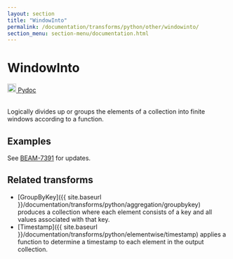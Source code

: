 ```yaml
---
layout: section
title: "WindowInto"
permalink: /documentation/transforms/python/other/windowinto/
section_menu: section-menu/documentation.html
---
```

<!--
Licensed under the Apache License, Version 2.0 (the "License");
you may not use this file except in compliance with the License.
You may obtain a copy of the License at

http://www.apache.org/licenses/LICENSE-2.0

Unless required by applicable law or agreed to in writing, software
distributed under the License is distributed on an "AS IS" BASIS,
WITHOUT WARRANTIES OR CONDITIONS OF ANY KIND, either express or implied.
See the License for the specific language governing permissions and
limitations under the License.
-->

# WindowInto
<table align="left">
    <a target="_blank" class="button"
        href="https://beam.apache.org/releases/pydoc/current/apache_beam.transforms.window.html?highlight=window#module-apache_beam.transforms.window">
      <img src="https://beam.apache.org/images/logos/sdks/python.png" width="20px" height="20px" />
      Pydoc
    </a>
</table>
<br>
Logically divides up or groups the elements of a collection into finite
windows according to a function.

## Examples
See [BEAM-7391](https://issues.apache.org/jira/browse/BEAM-7391) for updates. 

## Related transforms
* [GroupByKey]({{ site.baseurl }}/documentation/transforms/python/aggregation/groupbykey)
  produces a collection where each element consists of a key and all values associated
  with that key.
* [Timestamp]({{ site.baseurl }}/documentation/transforms/python/elementwise/timestamp)
  applies a function to determine a timestamp to each element in the output collection.